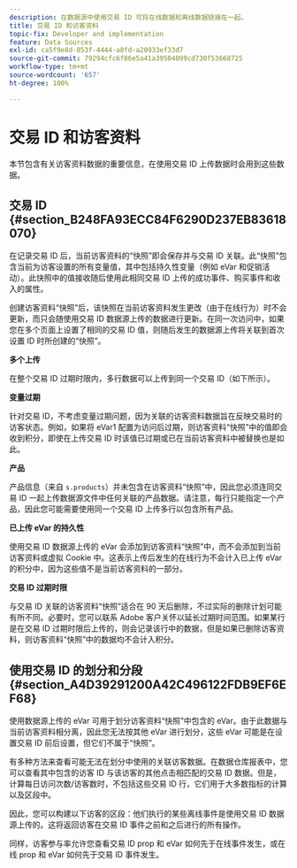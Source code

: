 ```yaml
---
description: 在数据源中使用交易 ID 可将在线数据和离线数据链接在一起。
title: 交易 ID 和访客资料
topic-fix: Developer and implementation
feature: Data Sources
exl-id: ca5f9e8d-853f-4444-a8fd-a20933ef33d7
source-git-commit: 79294cfc6f86e5a41a39504099cd730f53668725
workflow-type: tm+mt
source-wordcount: '657'
ht-degree: 100%

---
```


# 交易 ID 和访客资料

本节包含有关访客资料数据的重要信息，在使用交易 ID 上传数据时会用到这些数据。

## 交易 ID {#section_B248FA93ECC84F6290D237EB83618070}

在记录交易 ID 后，当前访客资料的“快照”即会保存并与交易 ID 关联。此“快照”包含当前为访客设置的所有变量值，其中包括持久性变量（例如 eVar 和促销活动）。此快照中的值接收随后使用此相同交易 ID 上传的成功事件、购买事件和收入的属性。

创建访客资料“快照”后，该快照在当前访客资料发生更改（由于在线行为）时不会更新，而只会随使用交易 ID 数据源上传的数据进行更新。在同一次访问中，如果您在多个页面上设置了相同的交易 ID 值，则随后发生的数据源上传将关联到首次设置 ID 时所创建的“快照”。

**多个上传**

在整个交易 ID 过期时限内，多行数据可以上传到同一个交易 ID（如下所示）。

**变量过期**

针对交易 ID，不考虑变量过期问题，因为关联的访客资料数据旨在反映交易时的访客状态。例如，如果将 eVar1 配置为访问后过期，则访客资料“快照”中的值即会收到积分，即使在上传交易 ID 时该值已过期或已在当前访客资料中被替换也是如此。

**产品**

产品信息（来自 `s.products`）并未包含在访客资料“快照”中，因此您必须连同交易 ID 一起上传数据源文件中任何关联的产品数据。请注意，每行只能指定一个产品，因此您可能需要使用同一个交易 ID 上传多行以包含所有产品。

**已上传 eVar 的持久性**

使用交易 ID 数据源上传的 eVar 会添加到访客资料“快照”中，而不会添加到当前访客资料或虚拟 Cookie 中。这表示上传后发生的在线行为不会计入已上传 eVar 的积分中，因为这些值不是当前访客资料的一部分。

**交易 ID 过期时限**

与交易 ID 关联的访客资料“快照”适合在 90 天后删除，不过实际的删除计划可能有所不同。必要时，您可以联系 Adobe 客户关怀以延长过期时间范围。如果某行是在交易 ID 过期时限后上传的，则会记录该行中的数据，但是如果已删除访客资料，则访客资料“快照”中的数据均不会计入积分。

## 使用交易 ID 的划分和分段 {#section_A4D39291200A42C496122FDB9EF6EF68}

使用数据源上传的 eVar 可用于划分访客资料“快照”中包含的 eVar。由于此数据与当前访客资料相分离，因此您无法按其他 eVar 进行划分，这些 eVar 可能是在设置交易 ID 前后设置，但它们不属于“快照”。

有多种方法来查看可能无法在划分中使用的关联访客数据。在数据仓库报表中，您可以查看其中包含的访客 ID 与该访客的其他点击相匹配的交易 ID 数据。但是，计算每日访问次数/访客数时，不包括这些交易 ID 行，它们用于大多数指标的计算以及区段中。

因此，您可以构建以下访客的区段：他们执行的某些离线事件是使用交易 ID 数据源上传的。这将返回访客在交易 ID 事件之前和之后进行的所有操作。

同样，访客参与率允许您查看交易 ID prop 和 eVar 如何先于在线事件发生，或在线 prop 和 eVar 如何先于交易 ID 事件发生。
